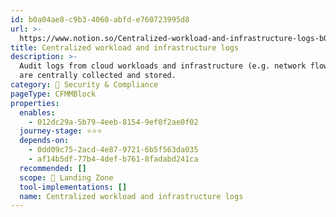 ```yaml
---
id: b0a04ae8-c9b3-4060-abfd-e760723995d8
url: >-
  https://www.notion.so/Centralized-workload-and-infrastructure-logs-b0a04ae8c9b34060abfde760723995d8
title: Centralized workload and infrastructure logs
description: >-
  Audit logs from cloud workloads and infrastructure (e.g. network flow logs)
  are centrally collected and stored. 
category: 🔖 Security & Compliance
pageType: CFMMBlock
properties:
  enables:
    - 012dc29a-5b79-4eeb-8154-9ef0f2ae0f02
  journey-stage: ⭐️⭐️⭐️
  depends-on:
    - 0dd09c75-2acd-4e87-9721-6b5f563da035
    - af14b5df-77b4-4def-b761-8fadabd241ca
  recommended: []
  scope: 🛬 Landing Zone
  tool-implementations: []
  name: Centralized workload and infrastructure logs
---
```


